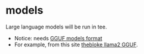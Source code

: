 # models

Large language models will be run in tee. 
- Notice: needs [GGUF models format](https://github.com/ggerganov/ggml/blob/master/docs/gguf.md )
- For example, from this site [thebloke llama2 GGUF](https://huggingface.co/TheBloke/Llama-2-7B-Chat-GGUF). 